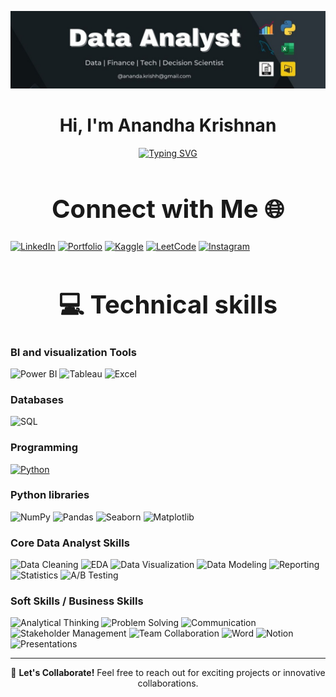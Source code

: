 <p align="center">
  <a href="https://anandhakrishnanportfolio.netlify.app" target="_blank" rel="noopener noreferrer">
    <img src="https://github.com/Anandakrishh/Anandakrishh/blob/85f7102508a9226f441e34f5c5af7e6556d3732c/Perfume%20Sales%20(1).jpg?raw=true" alt="banner" />
  </a>
</p>

<h1 align="center">Hi, I'm Anandha Krishnan</h1>
<p align="center">
<a href="https://git.io/typing-svg">
  <img src="https://readme-typing-svg.demolab.com?font=Fira+Code&pause=1000&center=true&vCenter=true&width=435&lines=Always+learning+new+thing;Skilled+and+certified+Data+analyst;6%2B+Industry+relevant+projects;Help+companies+makes;better+decisions+through+data" alt="Typing SVG" />
</a>


<h1 align="center" style="font-size: 40px;"> Connect with Me 🌐 </h1>

 [![LinkedIn](https://img.shields.io/badge/LinkedIn-%230077B5.svg?logo=linkedin&logoColor=white)](https://www.linkedin.com/in/Anandakrishh) 
 [![Portfolio](https://img.shields.io/badge/Portfolio-2E8B57?logo=netlify&logoColor=white)](https://anandhakrishnanportfolio.netlify.app/)
 [![Kaggle](https://img.shields.io/badge/Kaggle-20BEFF?logo=kaggle&logoColor=white)](https://www.kaggle.com/anandakrishh)
 [![LeetCode](https://img.shields.io/badge/LeetCode-FFA116?logo=leetcode&logoColor=black)](https://leetcode.com/anandakrishh)
 [![Instagram](https://img.shields.io/badge/Instagram-E4405F?logo=instagram&logoColor=white)](https://www.instagram.com/by.krishh)



<h1 align="center" style="font-size: 40px;"> 💻 Technical skills </h1>

### BI and visualization Tools

![Power BI](https://img.shields.io/badge/Power%20BI-F2C811?logo=powerbi&logoColor=black)
![Tableau](https://img.shields.io/badge/Tableau-E97627?logo=tableau&logoColor=white)
![Excel](https://img.shields.io/badge/Excel-217346?logo=microsoft-excel&logoColor=white)

### Databases
![SQL](https://img.shields.io/badge/SQL-025E8C?logo=postgresql&logoColor=white)

### Programming

[![Python](https://img.shields.io/badge/Python-3776AB?logo=python&logoColor=white)](https://yourportfolio.com#python)

### Python libraries
![NumPy](https://img.shields.io/badge/NumPy-013243?logo=numpy&logoColor=white)
![Pandas](https://img.shields.io/badge/Pandas-150458?logo=pandas&logoColor=white)
![Seaborn](https://img.shields.io/badge/Seaborn-2E8BC0?logo=python&logoColor=white)
![Matplotlib](https://img.shields.io/badge/Matplotlib-008080?logo=python&logoColor=white)

### Core Data Analyst Skills
![Data Cleaning](https://img.shields.io/badge/Data_Cleaning-A0522D?logo=data&logoColor=white)
![EDA](https://img.shields.io/badge/EDA-FF8C00?logo=python&logoColor=white)
![Data Visualization](https://img.shields.io/badge/Data_Visualization-FF4500?logo=tableau&logoColor=white)
![Data Modeling](https://img.shields.io/badge/Data_Modeling-4682B4?logo=databricks&logoColor=white)
![Reporting](https://img.shields.io/badge/Reporting-800080?logo=microsoft-powerpoint&logoColor=white)
![Statistics](https://img.shields.io/badge/Statistics-8A2BE2?logo=r&logoColor=white)
![A/B Testing](https://img.shields.io/badge/A/B_Testing-D2691E?logo=python&logoColor=white)

### Soft Skills / Business Skills
![Analytical Thinking](https://img.shields.io/badge/Analytical_Thinking-1E90FF?logo=target&logoColor=white)
![Problem Solving](https://img.shields.io/badge/Problem_Solving-20B2AA?logo=thinkpad&logoColor=white)
![Communication](https://img.shields.io/badge/Communication-FF69B4?logo=teams&logoColor=white)
![Stakeholder Management](https://img.shields.io/badge/Stakeholder_Management-9932CC?logo=people&logoColor=white)
![Team Collaboration](https://img.shields.io/badge/Team_Collaboration-00BFFF?logo=slack&logoColor=white)
![Word](https://img.shields.io/badge/Word-2B579A?logo=microsoft-word&logoColor=white)
![Notion](https://img.shields.io/badge/Notion-000000?logo=notion&logoColor=white)
![Presentations](https://img.shields.io/badge/Presentations-FF69B4?logo=microsoft-powerpoint&logoColor=white)

---

<p align="center">
  📩 <b>Let's Collaborate!</b> Feel free to reach out for exciting projects or innovative collaborations.
</p>


